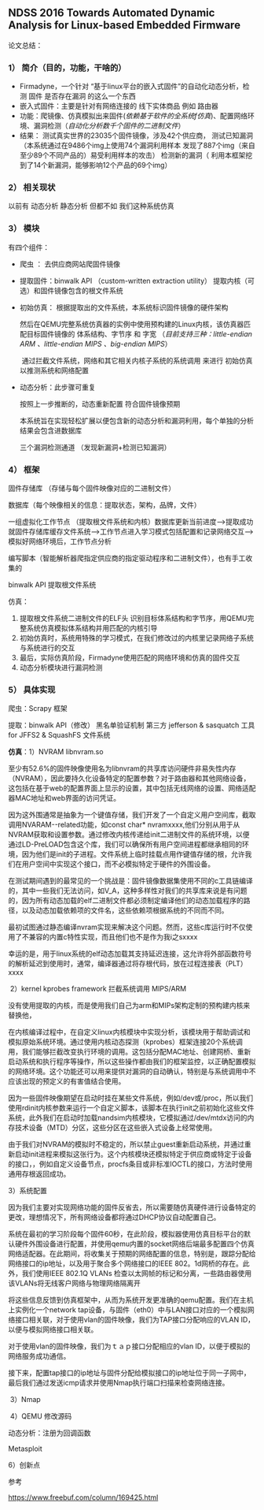 ## NDSS 2016   Towards Automated  Dynamic Analysis for Linux-based Embedded Firmware 

论文总结：

### 1） 简介（目的，功能，干啥的）

-  Firmadyne，一个针对 “基于linux平台的嵌入式固件”的自动化动态分析，检测 固件 是否存在漏洞 的这么一个东西
-  嵌入式固件：主要是针对有网络连接的 线下实体商品 例如 路由器
-  功能：爬镜像、仿真模拟出来固件(_依赖基于软件的全系统f仿真_)、配置网络环境、漏洞检测（_自动化分析数千个固件的二进制文件_）
-  结果：   测试真实世界的23035个固件镜像，涉及42个供应商，
       测试已知漏洞（本系统通过在9486个img上使用74个漏洞利用样本  发现了887个img（来自至少89个不同产品的）易受利用样本的攻击）
     	          检测新的漏洞（ 利用本框架挖到了14个新漏洞，能够影响12个产品的69个img）

### 2） 相关现状

以前有 动态分析 静态分析 但都不如 我们这种系统仿真

### 3） 模块

有四个组件：

 - 爬虫 ： 去供应商网站爬固件镜像

 - 提取固件：binwalk API （custom-written extraction utility） 提取内核（可选）和固件镜像包含的根文件系统

 - 初始仿真：
   ​		根据提取出的文件系统，本系统标识固件镜像的硬件架构 

   ​		然后在QEMU完整系统仿真器的实例中使用预构建的Linux内核，该仿真器匹配目标固件镜像的 体系结构、字节序 和 字宽 （_目前支持三种：little-endian ARM 、little-endian MIPS 、big-endian MIPS_）

   ​		通过拦截文件系统，网络和其它相关内核子系统的系统调用 来进行 初始仿真 以推测系统和网络配置

- 动态分析：此步骤可重复

  按照上一步推断的，动态重新配置 符合固件镜像预期

  本系统旨在实现轻松扩展以便包含新的动态分析和漏洞利用，每个单独的分析结果会包含进数据库 

  三个漏洞检测通道  （发现新漏洞+检测已知漏洞）

### 4） 框架

固件存储库 （存储与每个固件映像对应的二进制文件）

数据库（每个映像相关的信息：提取状态，架构，品牌，文件）

一组虚拟化工作节点 （提取根文件系统和内核）数据库更新当前进度—>提取成功就固件存储库缓存文件系统—>工作节点进入学习模式包括配置和记录网络交互——> 模拟好网络环境后，工作节点分析

编写脚本（智能解析器爬指定供应商的指定驱动程序和二进制文件），也有手工收集的

binwalk API 提取根文件系统

仿真：

1. 提取根文件系统二进制文件的ELF头 识别目标体系结构和字节序，用QEMU完整系统仿真模拟体系结构并用匹配的内核引导
2. 初始仿真时，系统用特殊的学习模式，在我们修改过的内核里记录网络子系统与系统进行的交互
3. 最后，实际仿真阶段，Firmadyne使用匹配的网络环境和仿真的固件交互
4. 动态分析模块进行漏洞检测

### 5） 具体实现

爬虫：Scrapy 框架

提取：binwalk API（修改） 黑名单验证机制 第三方 jefferson & sasquatch 工具 for JFFS2 & SquashFS 文件系统

**仿真**：1）NVRAM  libnvram.so

​	至少有52.6%的固件映像使用名为libnvram的共享库访问硬件非易失性内存（NVRAM），因此要持久化设备特定的配置参数？对于路由器和其他网络设备，这包括在基于web的配置界面上显示的设置，其中包括无线网络的设置、网络适配器MAC地址和web界面的访问凭证。

​	因为这外围通常是抽象为一个键值存储，我们开发了一个自定义用户空间库，截取调用NVARAM--related功能，如const char* nvramxxxx,他们分别从用于从NVRAM获取和设置参数。通过修改内核传递给init二进制文件的系统环境，以便通过LD-PreLOAD包含这个库，我们可以确保所有用户空间进程都继承相同的环境，因为他们是init的子进程。文件系统上临时挂载点用作键值存储的根，允许我们在用户空间中实现这个接口，而不必模拟特定于硬件的外围设备。

​	在测试期间遇到的最常见的一个挑战是：固件镜像数据集使用不同的c工具链编译的，其中一些我们无法访问，如V_A，这种多样性对我们的共享库来说是有问题的，因为所有动态加载的elf二进制文件都必须制定编译他们的动态加载程序的路径，以及动态加载依赖项的文件名，这些依赖项根据系统的不同而不同。

最初试图通过静态编译nvram实现来解决这个问题。然而，这些c库运行时不仅使用了不兼容的内置c特性实现，而且他们也不是作为我i之sxxxx

幸运的是，用于linux系统的elf动态加载其支持延迟连接，这允许将外部函数符号的解析延迟到使用时，通常，编译器通过将存根代码，放在过程连接表（PLT）xxxx





​			2）kernel kprobes framework 拦截系统调用   MIPS/ARM

没有使用提取的内核，而是使用我们自己为arm和MIPs架构定制的预构建内核来替换他，

在内核编译过程中，在自定义linux内核模块中实现分析，该模块用于帮助调试和模拟原始系统环境。通过使用内核动态探测（kprobes）框架连接20个系统调用，我们能够拦截改变执行环境的调用。这包括分配MAC地址、创建网桥、重新启动系统和执行程序等操作，所以这些操作都由我们的框架监控，以正确配置模拟的网络环境。这个功能还可以用来提供对漏洞的自动确认，特别是与系统调用中不应该出现的预定义的有害值结合使用。

​	因为一些固件映像期望在启动时挂在某些文件系统，例如/dev或/proc，所以我们使用rdinit内核参数来运行一个自定义脚本，该脚本在执行init之前初始化这些文件系统，此外我们在启动时加载nandsim内核模块，它模拟通过/dev/mtdx访问的内存技术设备（MTD）分区，这些分区在这些嵌入式设备上经常使用。

由于我们对NVRAM的模拟时不稳定的，所以禁止guest重新启动系统，并通过重新启动init进程来模拟这张行为。这个内核模块还模拟特定于供应商或特定于设备的接口，，例如自定义设备节点，procfs条目或非标准IOCTL的接口，方法时使用通用存根返回成功。



3）系统配置

因为我们主要对实现网络功能的固件反省去，所以需要随仿真硬件进行设备特定的更改，理想情况下，所有网络设备都将通过DHCP协议自动配置自己。

系统在最初的学习阶段每个固件60秒，在此阶段，模拟器使用仿真目标平台的默认硬件外围设备进行配置，并使用qemu内置的socket网络后端最多配置四个仿真网络适配器。在此期间，将收集关于预期的网络配置的信息，特别是，跟踪分配给网络接口的ip地址，以及用于聚合多个网络接口的IEEE 802。1d网桥的存在。此外，我们使用IEEE 802.1Q VLANs 检查以太网帧的标记和分离，一些路由器使用该VLANs将无线客户网络与物理网络隔离开

将这些信息反馈到仿真框架中，从而为系统开发更准确的qemu配置。我们在主机上实例化一个network tap设备，与固件（eth0）中与LAN接口对应的一个模拟网络接口相关联，对于使用vlan的固件映像，我们为TAP接口分配响应的VLAN ID，以便与模拟网络接口相关联。

对于使用vlan的固件映像，我们为ｔａｐ接口分配相应的vlan ID，以便于模拟的网络服务成功通信。

接下来，配置tap接口的ip地址与固件分配给模拟接口的ip地址位于同一子网中，最后我们通过发送icmp请求并使用Nmap执行端口扫描来检查网络连接。

​			3）Nmap

​			4）QEMU 修改源码

动态分析：注册为回调函数

Metasploit

6）创新点

参考

https://www.freebuf.com/column/169425.html